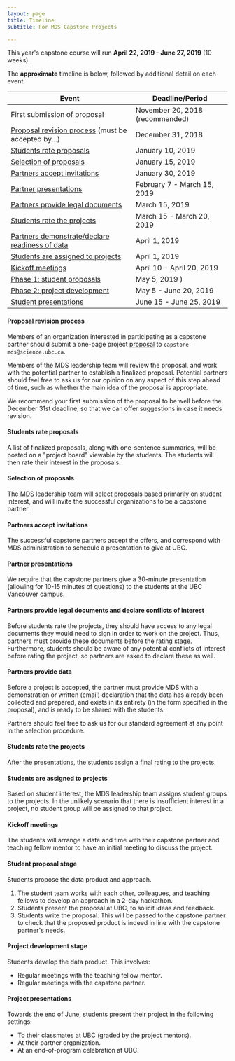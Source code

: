 ```yaml
---
layout: page
title: Timeline
subtitle: For MDS Capstone Projects

---
```


This year's capstone course will run __April 22, 2019 - June 27, 2019__ (10 weeks).

The **approximate** timeline is below, followed by additional detail on each event.

| Event | Deadline/Period |
| ----- | ---- |
| First submission of proposal | November 20, 2018 (recommended) |
| [Proposal revision process](#proposal-revision-process) (must be accepted by...) | December 31, 2018  |
| [Students rate proposals](#students-rate-proposals) | January 10, 2019  |
| [Selection of proposals](#selection-of-proposals) | January 15, 2019   |
| [Partners accept invitations](#partners-accept-invitations) | January 30, 2019  |
| [Partner presentations](#partner-presentations)       | February 7 - March 15, 2019 |
| [Partners provide legal documents](#partners-provide-legal-documents-and-declare-conflicts-of-interest) | March 15, 2019  |
| [Students rate the projects](#students-rate-the-projects)  | March 15 - March 20, 2019 |
| [Partners demonstrate/declare readiness of data](#partners-provide-data)  | April 1, 2019 |
| [Students are assigned to projects](#students-are-assigned-to-projects) | April 1, 2019  |
| [Kickoff meetings](#kickoff-meetings)    | April 10 - April 20, 2019 |
| [Phase 1: student proposals](#student-proposals) |  May 5, 2019 ) |
| [Phase 2: project development](#project-development-stage) | May 5 - June 20, 2019   |
| [Student presentations](#project-presentations) | June 15 - June 25, 2019 |

#### Proposal revision process

Members of an organization interested in participating as a capstone partner should submit a one-page project [proposal](https://ubc-mds.github.io/capstone/partner_info/#proposals) to `capstone-mds@science.ubc.ca`.

Members of the MDS leadership team will review the proposal, and work with the potential partner to establish a finalized proposal. Potential partners should feel free to ask us for our opinion on any aspect of this step ahead of time, such as whether the main idea of the proposal is appropriate.

We recommend your first submission of the proposal to be well before the December 31st deadline, so that we can offer suggestions in case it needs revision.

#### Students rate proposals

A list of finalized proposals, along with one-sentence summaries, will be posted on a "project board" viewable by the students. The students will then rate their interest in the proposals.

#### Selection of proposals

The MDS leadership team will select proposals based primarily on student interest, and will invite the successful organizations to be a capstone partner.

#### Partners accept invitations

The successful capstone partners accept the offers, and correspond with MDS administration to schedule a presentation to give at UBC.

#### Partner presentations

We require that the capstone partners give a 30-minute presentation (allowing for 10-15 minutes of questions) to the students at the UBC Vancouver campus.

#### Partners provide legal documents and declare conflicts of interest

Before students rate the projects, they should have access to any legal documents they would need to sign in order to work on the project. Thus, partners must provide these documents before the rating stage. Furthermore, students should be aware of any potential conflicts of interest before rating the project, so partners are asked to declare these as well.

#### Partners provide data

Before a project is accepted, the partner must provide MDS with a demonstration or written (email) declaration that the data has already been collected and prepared, and exists in its entirety (in the form specified in the proposal), and is ready to be shared with the students.

Partners should feel free to ask us for our standard agreement at any point in the selection procedure.


#### Students rate the projects

After the presentations, the students assign a final rating to the projects.

#### Students are assigned to projects

Based on student interest, the MDS leadership team assigns student groups to the projects. In the unlikely scenario that there is insufficient interest in a project, no student group will be assigned to that project.

#### Kickoff meetings

The students will arrange a date and time with their capstone partner and teaching fellow mentor to have an initial meeting to discuss the project.

#### Student proposal stage

Students propose the data product and approach.

  1. The student team works with each other, colleagues, and teaching fellows to develop an approach in a 2-day hackathon.
  2. Students present the proposal at UBC, to solicit ideas and feedback.
  3. Students write the proposal. This will be passed to the capstone partner to check that the proposed product is indeed in line with the capstone partner's needs.

#### Project development stage

Students develop the data product. This involves:

  - Regular meetings with the teaching fellow mentor.
  - Regular meetings with the capstone partner.

#### Project presentations

Towards the end of June, students present their project in the following settings:

  - To their classmates at UBC (graded by the project mentors).
  - At their partner organization.
  - At an end-of-program celebration at UBC.
